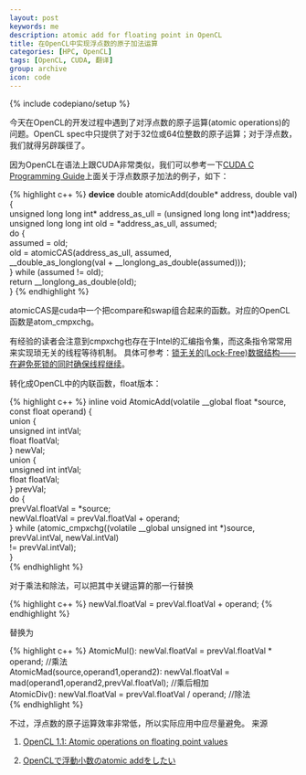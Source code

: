 ```yaml
---
layout: post
keywords: me
description: atomic add for floating point in OpenCL
title: 在OpenCL中实现浮点数的原子加法运算
categories: [HPC, OpenCL]
tags: [OpenCL, CUDA, 翻译]
group: archive
icon: code
---
```

{% include codepiano/setup %}

今天在OpenCL的开发过程中遇到了对浮点数的原子运算(atomic operations)的问题。OpenCL spec中只提供了对于32位或64位整数的原子运算；对于浮点数，我们就得另辟蹊径了。

因为OpenCL在语法上跟CUDA非常类似，我们可以参考一下[CUDA C Programming Guide](http://developer.nvidia.com/cuda/nvidia-gpu-computing-documentation)上面关于浮点数原子加法的例子，如下：

{% highlight c++ %}
__device__ double atomicAdd(double* address, double val)  
{  
  unsigned long long int* address_as_ull = (unsigned long long int*)address;  
  unsigned long long int old = *address_as_ull, assumed;  
  do {  
    assumed = old;  
    old = atomicCAS(address_as_ull, assumed,   
                    __double_as_longlong(val + __longlong_as_double(assumed)));  
  } while (assumed != old);  
  return __longlong_as_double(old);  
}
{% endhighlight %}

atomicCAS是cuda中一个把compare和swap组合起来的函数。对应的OpenCL函数是atom_cmpxchg。

有经验的读者会注意到cmpxchg也存在于Intel的汇编指令集，而这条指令常常用来实现琐无关的线程等待机制。
具体可参考：[锁无关的(Lock-Free)数据结构——在避免死锁的同时确保线程继续](http://blog.csdn.net/pongba/article/details/588638)。

转化成OpenCL中的内联函数，float版本：

{% highlight c++ %}
inline void AtomicAdd(volatile __global float *source, const float operand) {  
    union {  
        unsigned int intVal;  
        float floatVal;  
    } newVal;  
    union {  
        unsigned int intVal;  
        float floatVal;  
    } prevVal;  
    do {  
        prevVal.floatVal = *source;  
        newVal.floatVal = prevVal.floatVal + operand;  
    } while (atomic_cmpxchg((volatile __global unsigned int *)source,   
                             prevVal.intVal, newVal.intVal)   
                             != prevVal.intVal);  
}  
{% endhighlight %}

对于乘法和除法，可以把其中关键运算的那一行替换

{% highlight c++ %}
newVal.floatVal = prevVal.floatVal + operand;
{% endhighlight %}

替换为

{% highlight c++ %}
AtomicMul(): newVal.floatVal = prevVal.floatVal * operand; //乘法  
AtomicMad(source,operand1,operand2): newVal.floatVal = mad(operand1,operand2,prevVal.floatVal); //乘后相加  
AtomicDiv(): newVal.floatVal = prevVal.floatVal / operand;  //除法  
{% endhighlight %}

不过，浮点数的原子运算效率非常低，所以实际应用中应尽量避免。
来源

1. [OpenCL 1.1: Atomic operations on floating point values](http://suhorukov.blogspot.com/2011/12/opencl-11-atomic-operations-on-floating.html)

2. [OpenCLで浮動小数のatomic addをしたい](http://d.hatena.ne.jp/aont/20110627/1309192561)
